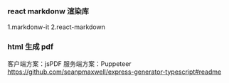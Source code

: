 ### react markdonw 渲染库

1.markdonw-it
2.react-markdown

### html 生成 pdf

客户端方案：jsPDF
服务端方案：Puppeteer
https://github.com/seanpmaxwell/express-generator-typescript#readme
